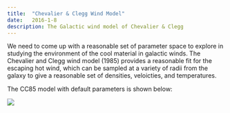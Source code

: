 ```yaml
---
title:  "Chevalier & Clegg Wind Model"
date:   2016-1-8
description: The Galactic wind model of Chevalier & Clegg 
---
```


We need to come up with a reasonable set of parameter space to explore
in studying the environment of the cool material in galactic winds. The 
Chevalier and Clegg wind model (1985) provides a reasonable fit for the 
escaping hot wind, which can be sampled at a variety of radii from the 
galaxy to give a reasonable set of densities, veloicties, and temperatures.

The CC85 model with default parameters is shown below:

<img src="{{ site.url }}assets/images/Chevalier.png">

